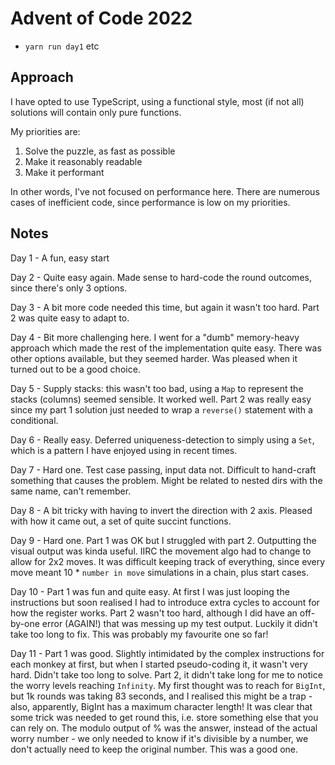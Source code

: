 # Advent of Code 2022

- `yarn run day1` etc


## Approach

I have opted to use TypeScript, using a functional style, most (if not all) solutions will contain only pure functions.

My priorities are:

1) Solve the puzzle, as fast as possible
2) Make it reasonably readable
3) Make it performant

In other words, I've not focused on performance here. There are numerous cases of inefficient code, since performance is low on my priorities.

## Notes

Day 1 - A fun, easy start

Day 2 - Quite easy again. Made sense to hard-code the round outcomes, since there's only 3 options.

Day 3 - A bit more code needed this time, but again it wasn't too hard. Part 2 was quite easy to adapt to.

Day 4 - Bit more challenging here. I went for a "dumb" memory-heavy approach which made the rest of the implementation quite easy. There was other options available, but they seemed harder. Was pleased when it turned out to be a good choice.

Day 5 - Supply stacks: this wasn't too bad, using a `Map` to represent the stacks (columns) seemed sensible. It worked well. Part 2 was really easy since my part 1 solution just needed to wrap a `reverse()` statement with a conditional.

Day 6 - Really easy. Deferred uniqueness-detection to simply using a `Set`, which is a pattern I have enjoyed using in recent times.

Day 7 - Hard one. Test case passing, input data not. Difficult to hand-craft something that causes the problem. Might be related to nested dirs with the same name, can't remember.

Day 8 - A bit tricky with having to invert the direction with 2 axis. Pleased with how it came out, a set of quite succint functions.

Day 9 - Hard one. Part 1 was OK but I struggled with part 2. Outputting the visual output was kinda useful. IIRC the movement algo had to change to allow for 2x2 moves. It was difficult keeping track of everything, since every move meant 10 * `number in move` simulations in a chain, plus start cases.

Day 10 - Part 1 was fun and quite easy. At first I was just looping the instructions but soon realised I had to introduce extra cycles to account for how the register works. Part 2 wasn't too hard, although I did have an off-by-one error (AGAIN!) that was messing up my test output. Luckily it didn't take too long to fix. This was probably my favourite one so far!

Day 11 - Part 1 was good. Slightly intimidated by the complex instructions for each monkey at first, but when I started pseudo-coding it, it wasn't very hard. Didn't take too long to solve. Part 2, it didn't take long for me to notice the worry levels reaching `Infinity`. My first thought was to reach for `BigInt`, but 1k rounds was taking 83 seconds, and I realised this might be a trap - also, apparently, BigInt has a maximum character length! It was clear that some trick was needed to get round this, i.e. store something else that you can rely on. The modulo output of % was the answer, instead of the actual worry number - we only needed to know if it's divisible by a number, we don't actually need to keep the original number. This was a good one.

